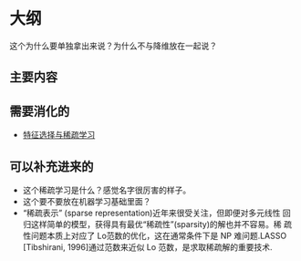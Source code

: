 
# 大纲

这个为什么要单独拿出来说？为什么不与降维放在一起说？


## 主要内容


## 需要消化的

- [特征选择与稀疏学习](https://blog.csdn.net/cyl9413/article/details/73694819)

## 可以补充进来的

- 这个稀疏学习是什么？感觉名字很厉害的样子。
- 这个要不要放在机器学习基础里面？
- “稀疏表示” (sparse representation)近年来很受关注，但即便对多元线性 回归这样简单的模型，获得具有最优“稀疏性”(sparsity)的解也并不容易。稀 疏性问题本质上对应了 Lo范数的优化，这在通常条件下是 NP 难问题.LASSO [Tibshirani, 1996]通过范数来近似 Lo 范数，是求取稀疏解的重要技术.
